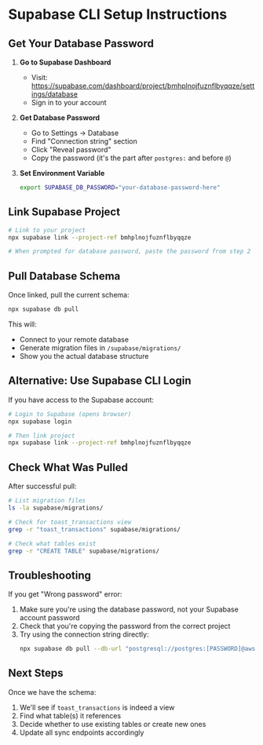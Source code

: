 # Supabase CLI Setup Instructions

## Get Your Database Password

1. **Go to Supabase Dashboard**
   - Visit: https://supabase.com/dashboard/project/bmhplnojfuznflbyqqze/settings/database
   - Sign in to your account

2. **Get Database Password**
   - Go to Settings → Database
   - Find "Connection string" section
   - Click "Reveal password"
   - Copy the password (it's the part after `postgres:` and before `@`)

3. **Set Environment Variable**
   ```bash
   export SUPABASE_DB_PASSWORD="your-database-password-here"
   ```

## Link Supabase Project

```bash
# Link to your project
npx supabase link --project-ref bmhplnojfuznflbyqqze

# When prompted for database password, paste the password from step 2
```

## Pull Database Schema

Once linked, pull the current schema:

```bash
npx supabase db pull
```

This will:

- Connect to your remote database
- Generate migration files in `/supabase/migrations/`
- Show you the actual database structure

## Alternative: Use Supabase CLI Login

If you have access to the Supabase account:

```bash
# Login to Supabase (opens browser)
npx supabase login

# Then link project
npx supabase link --project-ref bmhplnojfuznflbyqqze
```

## Check What Was Pulled

After successful pull:

```bash
# List migration files
ls -la supabase/migrations/

# Check for toast_transactions view
grep -r "toast_transactions" supabase/migrations/

# Check what tables exist
grep -r "CREATE TABLE" supabase/migrations/
```

## Troubleshooting

If you get "Wrong password" error:

1. Make sure you're using the database password, not your Supabase account password
2. Check that you're copying the password from the correct project
3. Try using the connection string directly:
   ```bash
   npx supabase db pull --db-url "postgresql://postgres:[PASSWORD]@aws-0-us-west-1.pooler.supabase.com:5432/postgres"
   ```

## Next Steps

Once we have the schema:

1. We'll see if `toast_transactions` is indeed a view
2. Find what table(s) it references
3. Decide whether to use existing tables or create new ones
4. Update all sync endpoints accordingly
